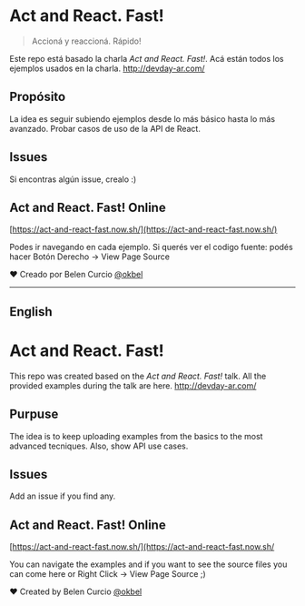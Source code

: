 # Act and React. Fast!
> Accioná y reaccioná. Rápido!

Este repo está basado la charla *Act and React. Fast!*. Acá están todos los ejemplos usados en la charla.
http://devday-ar.com/


## Propósito
La idea es seguir subiendo ejemplos desde lo más básico hasta lo más avanzado. Probar casos de uso de la API de React.


## Issues
Si encontras algún issue, crealo :)


## Act and React. Fast! Online

[https://act-and-react-fast.now.sh/](https://act-and-react-fast.now.sh/)

Podes ir navegando en cada ejemplo. Si querés ver el codigo fuente: podés hacer Botón Derecho -> View Page Source

❤️ Creado por Belen Curcio [@okbel](http://twitter.com/okbel)

----------
## English

# Act and React. Fast!

This repo was created based on the *Act and React. Fast!* talk. All the provided examples during the talk are here.
http://devday-ar.com/

## Purpuse
The idea is to keep uploading examples from the basics to the most advanced tecniques. Also, show API use cases.


## Issues
Add an issue if you find any.


## Act and React. Fast! Online

[https://act-and-react-fast.now.sh/](https://act-and-react-fast.now.sh/

You can navigate the examples and if you want to see the source files you can come here or Right Click -> View Page Source ;)


❤️ Created by Belen Curcio [@okbel](http://twitter.com/okbel)




